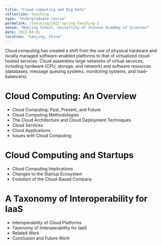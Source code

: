 ```yaml
---
title: "Cloud computing and Big Data"
collection: teaching
type: "Undergraduate course"
permalink: /teaching/2022-spring-teaching-1
venue: "Nanjing School, University of Chinese Academy of Sciences"
date: 2022-03-01
location: "nanjing, China"
---
```


Cloud computing has created a shift from the use of physical hardware and locally managed software-enabled platforms to that of virtualized cloud-hosted services. Cloud assembles large networks of virtual services, including hardware (CPU, storage, and network) and software resources (databases, message queuing systems, monitoring systems, and load-balancers).

Cloud Computing: An Overview
======
- Cloud Computing: Past, Present, and Future
- Cloud Computing Methodologies
- The Cloud Architecture and Cloud Deployment Techniques
- Cloud Services
- Cloud Applications
- Issues with Cloud Computing

Cloud Computing and Startups
======
- Cloud Computing Implications
- Changes to the Startup Ecosystem
- Evolution of the Cloud-Based Company

A Taxonomy of Interoperability for IaaS
======
- Interoperability of Cloud Platforms
- Taxonomy of Interoperability for IaaS
- Related Work
- Conclusion and Future Work

